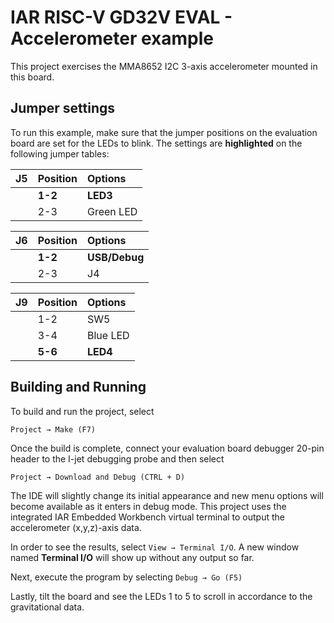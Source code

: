 # IAR RISC-V GD32V EVAL - Accelerometer example

This project exercises the MMA8652 I2C 3-axis accelerometer mounted in this board.

## Jumper settings

To run this example, make sure that the jumper positions on the evaluation board are set for the LEDs to blink. 
The settings are __highlighted__ on the following jumper tables: 

| __J5__         | __Position__    |  __Options__   |
| :------------- | :-------------- | :------------- |
|                | __1-2__         | __LED3__       |
|                | 2-3             | Green LED      |

| __J6__         | __Position__    |  __Options__   |
| :------------- | :-------------- | :------------- |
|                | __1-2__         | __USB/Debug__  |
|                | 2-3             | J4             |

| __J9__         | __Position__    |  __Options__   |
| :------------- | :-------------- | :------------- |
|                | 1-2             | SW5            |
|                | 3-4             | Blue LED       |
|                | __5-6__         | __LED4__       |

## Building and Running
	
To build and run the project, select 

`Project → Make (F7)`

Once the build is complete, connect your evaluation board debugger 20-pin header to the I-jet debugging probe and then select

`Project → Download and Debug (CTRL + D)`

The IDE will slightly change its initial appearance and new menu options will become available as it enters in debug mode.
This project uses the integrated IAR Embedded Workbench virtual terminal to output the accelerometer (x,y,z)-axis data.

In order to see the results, select `View → Terminal I/O`. A new window named __Terminal I/O__ will show up without any output so far.

Next, execute the program by selecting `Debug → Go (F5)`

Lastly, tilt the board and see the LEDs 1 to 5 to scroll in accordance to the gravitational data.
